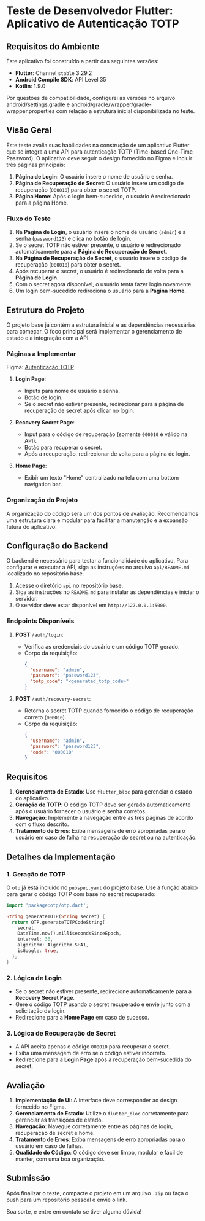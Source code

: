 # Teste de Desenvolvedor Flutter: Aplicativo de Autenticação TOTP

## Requisitos do Ambiente

Este aplicativo foi construído a partir das seguintes versões:

- **Flutter**: Channel `stable` 3.29.2  
- **Android Compile SDK**: API Level 35  
- **Kotlin**: 1.9.0

Por questões de compatibilidade, configurei as versões no arquivo android/settings.gradle e android/gradle/wrapper/gradle-wrapper.properties com relação a estrutura inicial disponibilizada no teste.

## Visão Geral

Este teste avalia suas habilidades na construção de um aplicativo Flutter que se integra a uma API para autenticação TOTP
(Time-based One-Time Password). O aplicativo deve seguir o design fornecido no Figma e incluir três páginas principais:

1. **Página de Login**: O usuário insere o nome de usuário e senha.
2. **Página de Recuperação de Secret**: O usuário insere um código de recuperação (`000010`) para obter o secret TOTP.
3. **Página Home**: Após o login bem-sucedido, o usuário é redirecionado para a página Home.

### Fluxo do Teste

1. Na **Página de Login**, o usuário insere o nome de usuário (`admin`) e a senha (`password123`) e clica no botão de login.
2. Se o secret TOTP não estiver presente, o usuário é redirecionado automaticamente para a **Página de Recuperação de Secret**.
3. Na **Página de Recuperação de Secret**, o usuário insere o código de recuperação (`000010`) para obter o secret.
4. Após recuperar o secret, o usuário é redirecionado de volta para a **Página de Login**.
5. Com o secret agora disponível, o usuário tenta fazer login novamente.
6. Um login bem-sucedido redireciona o usuário para a **Página Home**.

## Estrutura do Projeto

O projeto base já contém a estrutura inicial e as dependências necessárias para começar. O foco principal será implementar
o gerenciamento de estado e a integração com a API.

### Páginas a Implementar

Figma: [Autenticação TOTP](https://www.figma.com/design/GcvlFrYngcezQUY78XGEmG/Flutter-Test?node-id=0-1&t=KC4t2EvVMdYyYzUW-1)

1. **Login Page**:
   - Inputs para nome de usuário e senha.
   - Botão de login.
   - Se o secret não estiver presente, redirecionar para a página de recuperação de secret após clicar no login.

2. **Recovery Secret Page**:
   - Input para o código de recuperação (somente `000010` é válido na API).
   - Botão para recuperar o secret.
   - Após a recuperação, redirecionar de volta para a página de login.

3. **Home Page**:
   - Exibir um texto "Home" centralizado na tela com uma bottom navigation bar.

### Organização do Projeto

A organização do código será um dos pontos de avaliação. Recomendamos uma estrutura clara e modular para facilitar
a manutenção e a expansão futura do aplicativo.

## Configuração do Backend

O backend é necessário para testar a funcionalidade do aplicativo. Para configurar e executar a API, siga as instruções no
arquivo `api/README.md` localizado no repositório base.

1. Acesse o diretório `api` no repositório base.
2. Siga as instruções no `README.md` para instalar as dependências e iniciar o servidor.
3. O servidor deve estar disponível em `http://127.0.0.1:5000`.

### Endpoints Disponíveis

1. **POST** `/auth/login`:
   - Verifica as credenciais do usuário e um código TOTP gerado.
   - Corpo da requisição:
     ```json
     {
       "username": "admin",
       "password": "password123",
       "totp_code": "<generated_totp_code>"
     }
     ```

2. **POST** `/auth/recovery-secret`:
   - Retorna o secret TOTP quando fornecido o código de recuperação correto (`000010`).
   - Corpo da requisição:
     ```json
     {
       "username": "admin",
       "password": "password123",
       "code": "000010"
     }
     ```

## Requisitos

1. **Gerenciamento de Estado**: Use `flutter_bloc` para gerenciar o estado do aplicativo.
2. **Geração de TOTP**: O código TOTP deve ser gerado automaticamente após o usuário fornecer o usuário e senha corretos.
3. **Navegação**: Implemente a navegação entre as três páginas de acordo com o fluxo descrito.
4. **Tratamento de Erros**: Exiba mensagens de erro apropriadas para o usuário em caso de falha na recuperação do secret
   ou na autenticação.

## Detalhes da Implementação

### 1. Geração de TOTP

O `otp` já está incluído no `pubspec.yaml` do projeto base. Use a função abaixo para gerar o código TOTP com base no secret
recuperado:

```dart
import 'package:otp/otp.dart';

String generateTOTP(String secret) {
  return OTP.generateTOTPCodeString(
    secret,
    DateTime.now().millisecondsSinceEpoch,
    interval: 30,
    algorithm: Algorithm.SHA1,
    isGoogle: true,
  );
}
```

### 2. Lógica de Login

- Se o secret não estiver presente, redirecione automaticamente para a **Recovery Secret Page**.
- Gere o código TOTP usando o secret recuperado e envie junto com a solicitação de login.
- Redirecione para a **Home Page** em caso de sucesso.

### 3. Lógica de Recuperação de Secret

- A API aceita apenas o código `000010` para recuperar o secret.
- Exiba uma mensagem de erro se o código estiver incorreto.
- Redirecione para a **Login Page** após a recuperação bem-sucedida do secret.

## Avaliação

1. **Implementação de UI**: A interface deve corresponder ao design fornecido no Figma.
2. **Gerenciamento de Estado**: Utilize o `flutter_bloc` corretamente para gerenciar as transições de estado.
3. **Navegação**: Navegue corretamente entre as páginas de login, recuperação de secret e home.
4. **Tratamento de Erros**: Exiba mensagens de erro apropriadas para o usuário em caso de falhas.
5. **Qualidade do Código**: O código deve ser limpo, modular e fácil de manter, com uma boa organização.

## Submissão

Após finalizar o teste, compacte o projeto em um arquivo `.zip` ou faça o push para um repositório pessoal e envie o link.

Boa sorte, e entre em contato se tiver alguma dúvida!
